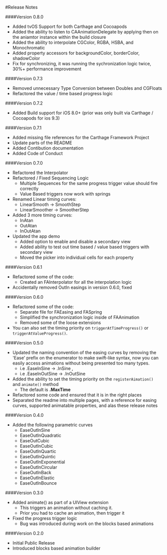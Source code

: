 #Release Notes

####Version 0.8.0
* Added tvOS Support for both Carthage and Cocoapods
* Added the ability to listen to CAAnimationDelegate by applying then on the aniamtor instance within the build closure 
* Added the ability to interpolate CGColor, RGBA, HSBA, and Monochromatic
* Added property accessors for backgroundColor, borderColor, shadowColor
* Fix for synchronizing, it was running the sychronization logic twice, 30%+ performance improvement


####Version 0.7.3
* Removed unnecessary Type Conversion between Doubles and CGFloats
* Refactored the value / time based progress logic

####Version 0.7.2
* Added Build support for iOS 8.0+ (prior was only built via Carthage / Cocoapods for ios 9.3)

####Version 0.7.1

* Added missing file references for the Carthage Framework Project
* Update parts of the README
* Added Contibution documentation
* Added Code of Conduct

####Version 0.7.0

* Refactored the Interpolator
* Refactored / Fixed Sequencing Logic
	* Multiple Sequences for the same progress trigger value should fire correctly
	* Value Based triggers now work with springs
* Renamed Linear timing curves:
	* LinearSmooth -> SmoothStep
	* LinearSmoother -> SmootherStep
* Added 3 more timing curves:
	* InAtan
	* OutAtan
	* InOutAtan
* Updated the app demo
	* Added option to enable and disable a secondary view
	* Added ability to test out time based / value based triggers with secondary view
	* Moved the picker into individual cells for each property 	
	
####Version 0.6.1

* Refactored some of the code:
	* Created an FAInterpolator for all the interpolation logic
* Accidentally removed OutIn easings in version 0.6.0, fixed 


####Version 0.6.0

* Refactored some of the code:
	* Separate file for FAEasing and FASpring
	* Simplified the synchronization logic inside of FAAnimation
	* Removed some of the loose extensions
* You can also set the timing priority on ``triggerAtTimeProgress()`` or ``triggerAtValueProgress()``. 


####Version 0.5.0

* Updated the naming convention of the easing curves by removing the 'Ease' prefix on the enumerator to make swift-like syntax, now you can easily access animations without being presented too many types.
	* i.e .EaseInSine -> .InSine , 
	* i.e .EaseInOutSine -> .InOutSine
* Added the ability to set the timing priority on the ``registerAimation()`` and ``animate()`` method 
	* The default is **.MaxTime**
* Refactored some code and ensured that it is in the right places
* Separated the readme into multiple pages, with a reference for easing curves, supported animatable properties, and alas these release notes


####Version 0.4.0

* Added the following parametric curves
	* EaseOutInSine
	* EaseOutInQuadratic
	* EaseOutCubic
	* EaseOutInCubic
	* EaseOutInQuartic
	* EaseOutInQuintic
	* EaseOutInExponential
	* EaseOutInCircular
	* EaseOutInBack
	* EaseOutInElastic
	* EaseOutInBounce

####Version 0.3.0

* Added animate() as part of a UIView extension
	* This triggers an animation without caching it.
	* Prior you had to cache an animation, then trigger it
* Fixed the progress trigger logic
	* Bug was introduced during work on the blocks based animations

####Version 0.2.0

* Initial Public Release
* Introduced blocks based animation builder
